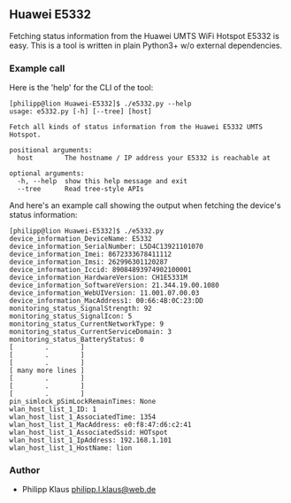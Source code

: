 
## Huawei E5332

Fetching status information from the Huawei UMTS WiFi Hotspot E5332 is easy.
This is a tool is written in plain Python3+ w/o external dependencies.

### Example call

Here is the 'help' for the CLI of the tool:

    [philipp@lion Huawei-E5332]$ ./e5332.py --help
    usage: e5332.py [-h] [--tree] [host]
    
    Fetch all kinds of status information from the Huawei E5332 UMTS Hotspot.
    
    positional arguments:
      host        The hostname / IP address your E5332 is reachable at
    
    optional arguments:
      -h, --help  show this help message and exit
      --tree      Read tree-style APIs

And here's an example call showing the output
when fetching the device's status information:

    [philipp@lion Huawei-E5332]$ ./e5332.py
    device_information_DeviceName: E5332
    device_information_SerialNumber: L5D4C13921101070
    device_information_Imei: 8672333678411112
    device_information_Imsi: 262996301120287
    device_information_Iccid: 89084893974902100001
    device_information_HardwareVersion: CH1E5331M
    device_information_SoftwareVersion: 21.344.19.00.1080
    device_information_WebUIVersion: 11.001.07.00.03
    device_information_MacAddress1: 00:66:4B:0C:23:DD
    monitoring_status_SignalStrength: 92
    monitoring_status_SignalIcon: 5
    monitoring_status_CurrentNetworkType: 9
    monitoring_status_CurrentServiceDomain: 3
    monitoring_status_BatteryStatus: 0
    [        .        ]
    [        .        ]
    [        .        ]
    [ many more lines ]
    [        .        ]
    [        .        ]
    [        .        ]
    pin_simlock_pSimLockRemainTimes: None
    wlan_host_list_1_ID: 1
    wlan_host_list_1_AssociatedTime: 1354
    wlan_host_list_1_MacAddress: e0:f8:47:d6:c2:41
    wlan_host_list_1_AssociatedSsid: HOTspot
    wlan_host_list_1_IpAddress: 192.168.1.101
    wlan_host_list_1_HostName: lion

### Author

* Philipp Klaus <philipp.l.klaus@web.de>

